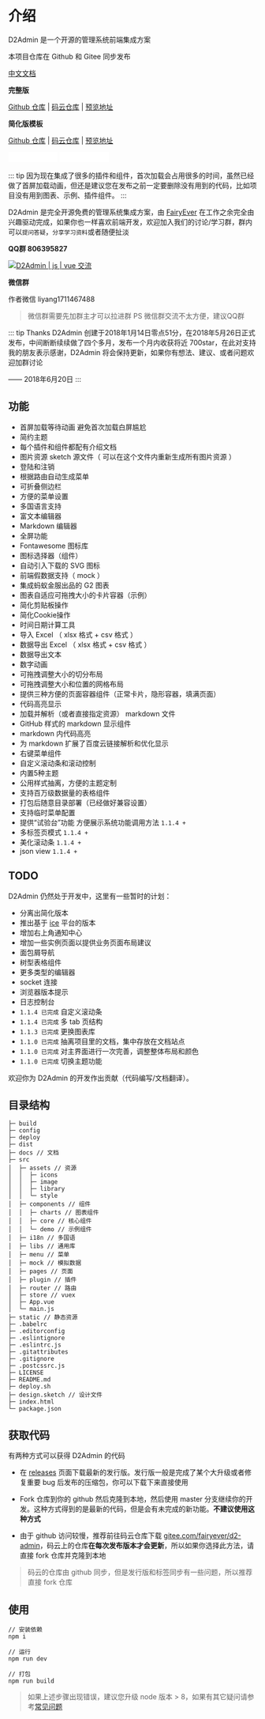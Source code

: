 # 介绍

D2Admin 是一个开源的管理系统前端集成方案

本项目仓库在 Github 和 Gitee 同步发布

[中文文档](https://fairyever.gitee.io/d2-admin-doc/zh/)

**完整版**

[Github 仓库](https://github.com/d2-projects/d2-admin) | 
[码云仓库](https://gitee.com/fairyever/d2-admin) | 
[预览地址](https://fairyever.gitee.io/d2-admin-preview)

**简化版模板**

[Github 仓库](https://github.com/d2-projects/d2-admin-start-kit) | 
[码云仓库](https://gitee.com/fairyever/d2-admin-start-kit) | 
[预览地址](https://fairyever.gitee.io/d2-admin-start-kit-preview/#/index)

<div>
  <iframe src="//ghbtns.com/github-btn.html?user=FairyEver&repo=d2-admin&type=star&count=true" allowtransparency="true" frameborder="0" scrolling="0" width="100" height="20"></iframe>
  <iframe src="//ghbtns.com/github-btn.html?user=FairyEver&repo=d2-admin&type=fork&count=true" allowtransparency="true" frameborder="0" scrolling="0" width="100" height="20"></iframe>
</div>

::: tip
因为现在集成了很多的插件和组件，首次加载会占用很多的时间，虽然已经做了首屏加载动画，但还是建议您在发布之前一定要删除没有用到的代码，比如项目没有用到图表、示例、插件组件。
:::

D2Admin 是完全开源免费的管理系统集成方案，由 [FairyEver](https://github.com/FairyEver) 在工作之余完全由兴趣驱动完成，如果你也一样喜欢前端开发，欢迎加入我们的讨论/学习群，群内可以`提问答疑`，`分享学习资料`或者随便扯淡

**QQ群 806395827**

<a target="_blank" href="//shang.qq.com/wpa/qunwpa?idkey=48323a4ed7a059a5d75f4a81586161ee60e495ab31905f8daaee8939ecacb363"><img border="0" src="//pub.idqqimg.com/wpa/images/group.png" alt="D2Admin | js | vue 交流" title="D2Admin | js | vue 交流"></a>

**微信群**

作者微信 liyang1711467488

> 微信群需要先加群主才可以拉进群 PS 微信群交流不太方便，建议QQ群

::: tip Thanks
D2Admin 创建于2018年1月14日零点51分，在2018年5月26日正式发布，中间断断续续做了四个多月，发布一个月内收获将近 700star，在此对支持我的朋友表示感谢，D2Admin 将会保持更新，如果你有想法、建议、或者问题欢迎加群讨论

—— 2018年6月20日
:::

## 功能

* 首屏加载等待动画 避免首次加载白屏尴尬
* 简约主题
* 每个插件和组件都配有介绍文档
* 图片资源 sketch 源文件（ 可以在这个文件内重新生成所有图片资源 ）
* 登陆和注销
* 根据路由自动生成菜单
* 可折叠侧边栏
* 方便的菜单设置
* 多国语言支持
* 富文本编辑器
* Markdown 编辑器
* 全屏功能
* Fontawesome 图标库
* 图标选择器（组件）
* 自动引入下载的 SVG 图标
* 前端假数据支持（ mock ）
* 集成蚂蚁金服出品的 G2 图表
* 图表自适应可拖拽大小的卡片容器（示例）
* 简化剪贴板操作
* 简化Cookie操作
* 时间日期计算工具
* 导入 Excel （ xlsx 格式 + csv 格式 ）
* 数据导出 Excel （ xlsx 格式 + csv 格式 ）
* 数据导出文本
* 数字动画
* 可拖拽调整大小的切分布局
* 可拖拽调整大小和位置的网格布局
* 提供三种方便的页面容器组件（正常卡片，隐形容器，填满页面）
* 代码高亮显示
* 加载并解析（或者直接指定资源） markdown 文件
* GitHub 样式的 markdown 显示组件
* markdown 内代码高亮
* 为 markdown 扩展了百度云链接解析和优化显示
* 右键菜单组件
* 自定义滚动条和滚动控制
* 内置5种主题
* 公用样式抽离，方便的主题定制
* 支持百万级数据量的表格组件
* 打包后随意目录部署（已经做好兼容设置）
* 支持临时菜单配置
* 提供“试验台”功能 方便展示系统功能调用方法 `1.1.4 +`
* 多标签页模式 `1.1.4 +`
* 美化滚动条 `1.1.4 +`
* json view `1.1.4 +`

## TODO

D2Admin 仍然处于开发中，这里有一些暂时的计划：

* 分离出简化版本
* 推出基于 [ice](https://alibaba.github.io/ice) 平台的版本
* 增加右上角通知中心
* 增加一些实例页面以提供业务页面布局建议
* 面包屑导航
* 树型表格组件
* 更多类型的编辑器
* socket 连接
* 浏览器版本提示
* 日志控制台
* `1.1.4 已完成` 自定义滚动条
* `1.1.4 已完成` 多 tab 页结构
* `1.1.3 已完成` 更换图表库
* `1.1.0 已完成` 抽离项目里的文档，集中存放在文档站点
* `1.1.0 已完成` 对主界面进行一次完善，调整整体布局和颜色
* `1.1.0 已完成` 切换主题功能

欢迎你为 D2Admin 的开发作出贡献（代码编写/文档翻译）。

## 目录结构

```
├─ build
├─ config
├─ deploy
├─ dist
├─ docs // 文档
├─ src
│  ├─ assets // 资源
│  │  ├─ icons
│  │  ├─ image
│  │  ├─ library
│  │  └─ style
│  ├─ components // 组件
│  │  ├─ charts // 图表组件
│  │  ├─ core // 核心组件
│  │  └─ demo // 示例组件
│  ├─ i18n // 多国语
│  ├─ libs // 通用库
│  ├─ menu // 菜单
│  ├─ mock // 模拟数据
│  ├─ pages // 页面
│  ├─ plugin // 插件
│  ├─ router // 路由
│  ├─ store // vuex
│  ├─ App.vue
│  └─ main.js
├─ static // 静态资源
├─ .babelrc
├─ .editorconfig
├─ .eslintignore
├─ .eslintrc.js
├─ .gitattributes
├─ .gitignore
├─ .postcssrc.js
├─ LICENSE
├─ README.md
├─ deploy.sh
├─ design.sketch // 设计文件
├─ index.html
└─ package.json
```

## 获取代码

有两种方式可以获得 D2Admin 的代码

* 在 [releases](https://github.com/d2-projects/d2-admin/releases) 页面下载最新的发行版。发行版一般是完成了某个大升级或者修复重要 bug 后发布的压缩包，你可以下载下来直接使用

* Fork 仓库到你的 github 然后克隆到本地，然后使用 master 分支继续你的开发。这种方式得到的是最新的代码，但是会有未完成的新功能。**不建议使用这种方式**

* 由于 github 访问较慢，推荐前往码云仓库下载 [gitee.com/fairyever/d2-admin](https://gitee.com/fairyever/d2-admin)，码云上的仓库**在每次发布版本才会更新**，所以如果你选择此方法，请直接 fork 仓库并克隆到本地

> 码云的仓库由 github 同步，但是发行版和标签同步有一些问题，所以推荐直接 fork 仓库

## 使用

```
// 安装依赖
npm i

// 运行
npm run dev

// 打包
npm run build
```

> 如果上述步骤出现错误，建议您升级 node 版本 > 8，如果有其它疑问请参考[常见问题](/zh/guide/question.html)